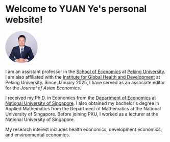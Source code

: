 
# Welcome to YUAN Ye's personal website!

<img src="static/assets/img/photo-github-round2.jpg" width="20%"> 

I am an assistant professor in the [School of Economics](https://econ.pku.edu.cn/) at [Peking University](https://www.pku.edu.cn/). I am also affiliated with the [Institute for Global Health and Development](https://www.ghd.pku.edu.cn/English/People/Faculty_fe5100f8d50a4875a92ad8991380a172/Y_fe5100f8d50a4875a92ad8991380a172/YUANYe/index.blk.htm) at Peking University. Since January 2025, I have served as an associate editor for the *Journal of Asian Economics*.

I received my Ph.D. in Economics from the [Department of Economics](https://fass.nus.edu.sg/ecs/) at [National University of Singapore](https://www.nus.edu.sg/). I also obtained my bachelor's degree in Applied Mathematics from the Department of Mathematics at the National University of Singapore. Before joining PKU, I worked as a lecturer at the National University of Singapore.

My research interest includes health economics, development economics, and environmental economics.

<!-- Here is <a href="https://yuanye-econ.github.io/research/CV-YuanYe.pdf">my latest CV</a>.-->

<!-- This line is commented out ![Researcher Portrait](research/photo-github-round2.jpg "YUAN Ye") -->
